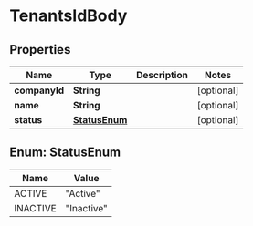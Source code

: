 # TenantsIdBody

## Properties
Name | Type | Description | Notes
------------ | ------------- | ------------- | -------------
**companyId** | **String** |  |  [optional]
**name** | **String** |  |  [optional]
**status** | [**StatusEnum**](#StatusEnum) |  |  [optional]

<a name="StatusEnum"></a>
## Enum: StatusEnum
Name | Value
---- | -----
ACTIVE | &quot;Active&quot;
INACTIVE | &quot;Inactive&quot;
